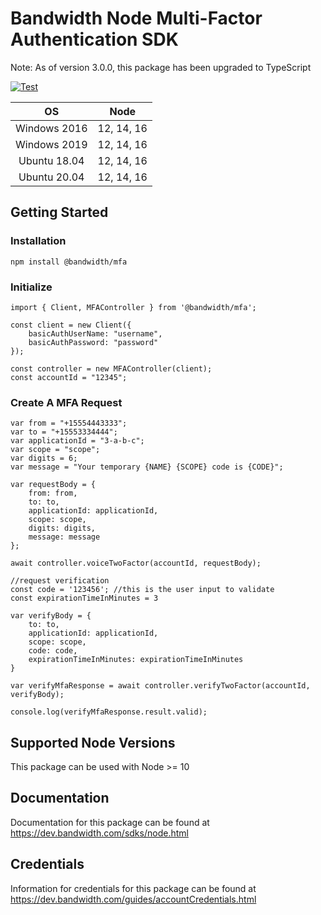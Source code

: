 # Bandwidth Node Multi-Factor Authentication SDK

Note: As of version 3.0.0, this package has been upgraded to TypeScript

[![Test](https://github.com/Bandwidth/node-mfa/actions/workflows/test.yaml/badge.svg)](https://github.com/Bandwidth/node-mfa/actions/workflows/test.yaml)

| **OS** | **Node** |
|:---:|:---:|
| Windows 2016 | 12, 14, 16 |
| Windows 2019 | 12, 14, 16 |
| Ubuntu 18.04 | 12, 14, 16 |
| Ubuntu 20.04 | 12, 14, 16 |

## Getting Started

### Installation

```
npm install @bandwidth/mfa
```

### Initialize

```
import { Client, MFAController } from '@bandwidth/mfa';

const client = new Client({
    basicAuthUserName: "username",
    basicAuthPassword: "password"
});

const controller = new MFAController(client);
const accountId = "12345";
```

### Create A MFA Request

```
var from = "+15554443333";
var to = "+15553334444";
var applicationId = "3-a-b-c";
var scope = "scope";
var digits = 6;
var message = "Your temporary {NAME} {SCOPE} code is {CODE}";

var requestBody = {
    from: from,
    to: to,
    applicationId: applicationId,
    scope: scope,
    digits: digits,
    message: message
};

await controller.voiceTwoFactor(accountId, requestBody);

//request verification
const code = '123456'; //this is the user input to validate
const expirationTimeInMinutes = 3

var verifyBody = {
    to: to,
    applicationId: applicationId,
    scope: scope,
    code: code,
    expirationTimeInMinutes: expirationTimeInMinutes
}

var verifyMfaResponse = await controller.verifyTwoFactor(accountId, verifyBody);

console.log(verifyMfaResponse.result.valid);
```

## Supported Node Versions

This package can be used with Node >= 10

## Documentation

Documentation for this package can be found at https://dev.bandwidth.com/sdks/node.html

## Credentials

Information for credentials for this package can be found at https://dev.bandwidth.com/guides/accountCredentials.html
